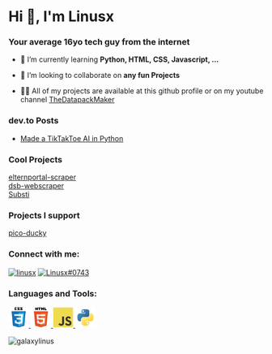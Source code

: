<h1>Hi 👋, I'm Linusx</h1>
<h3>Your average 16yo tech guy from the internet</h3>

- 🌱 I’m currently learning **Python, HTML, CSS, Javascript, ...**

- 👯 I’m looking to collaborate on **any fun Projects**

- 👨‍💻 All of my projects are available at this github profile or on my youtube channel [TheDatapackMaker](https://www.youtube.com/channel/UCZmHgbzfSuv-mpf1wNUF5LA)



### dev.to Posts
<!-- BLOG-POST-LIST:START -->
- [Made a TikTakToe AI in Python](https://dev.to/linusx/made-a-tiktaktoe-ai-in-python-18mk)
<!-- BLOG-POST-LIST:END -->

### Cool Projects
[elternportal-scraper](https://github.com/linuzzx/elternportal-scraper)  
[dsb-webscraper](https://github.com/linuzzx/dsb-webscraper)  
[Substi](https://github.com/linuzzx/Substi)  

### Projects I support
[pico-ducky](https://github.com/linuzzx/pico-ducky)  

<h3 align="left">Connect with me:</h3>
<p align="left">
<a href="https://dev.to/linusx" target="blank"><img align="center" src="https://raw.githubusercontent.com/rahuldkjain/github-profile-readme-generator/master/src/images/icons/Social/devto.svg" alt="linusx" height="30" width="40" /></a>
<a href="https://discord.com/users/531070363795456000" target="blank"><img align="center" src="https://raw.githubusercontent.com/rahuldkjain/github-profile-readme-generator/master/src/images/icons/Social/discord.svg" alt="Linusx#0743" height="30" width="40" /></a>
</p>

<h3 align="left">Languages and Tools:</h3>
<p align="left"> <a href="https://www.w3schools.com/css/" target="_blank" rel="noreferrer"> <img src="https://raw.githubusercontent.com/devicons/devicon/master/icons/css3/css3-original-wordmark.svg" alt="css3" width="40" height="40"/> </a> <a href="https://www.w3.org/html/" target="_blank" rel="noreferrer"> <img src="https://raw.githubusercontent.com/devicons/devicon/master/icons/html5/html5-original-wordmark.svg" alt="html5" width="40" height="40"/> </a> <a href="https://developer.mozilla.org/en-US/docs/Web/JavaScript" target="_blank" rel="noreferrer"> <img src="https://raw.githubusercontent.com/devicons/devicon/master/icons/javascript/javascript-original.svg" alt="javascript" width="40" height="40"/> </a> <a href="https://www.python.org" target="_blank" rel="noreferrer"> <img src="https://raw.githubusercontent.com/devicons/devicon/master/icons/python/python-original.svg" alt="python" width="40" height="40"/> </a> </p>

<p><img align="center" src="https://github-readme-stats.vercel.app/api/top-langs?username=linuzzx&show_icons=true&locale=en&layout=compact" alt="galaxylinus" /></p>
